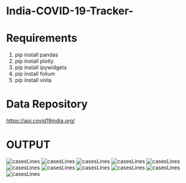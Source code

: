 # India-COVID-19-Tracker-

# Requirements
1. pip install pandas
2. pip install plotly
3. pip install ipywidgets
4. pip install folium
5. pip install voila

# Data Repository 
https://api.covid19india.org/


# OUTPUT
![casesLines](./stat_visuals/updated.PNG)
![casesLines](./stat_visuals/indicator.PNG)
![casesLines](./stat_visuals/statewise_data.PNG)
![casesLines](./stat_visuals/districtwise_data.PNG)
![casesLines](./stat_visuals/top_10_worst_hit.PNG)
![casesLines](./stat_visuals/Map.png)
![casesLines](./stat_visuals/bar_chart.PNG)
![casesLines](./stat_visuals/all_cases_line_graph.png)
![casesLines](./stat_visuals/death_line_graph.png)
![casesLines](./stat_visuals/confirmedcases.png)
![casesLines](./stat_visuals/recovered_line_graph.png)

 
